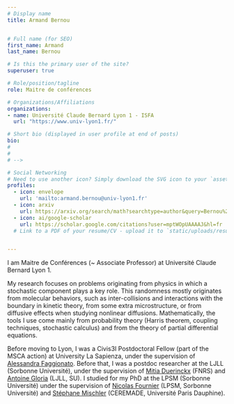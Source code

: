 ```yaml
---
# Display name
title: Armand Bernou


# Full name (for SEO)
first_name: Armand 
last_name: Bernou

# Is this the primary user of the site?
superuser: true

# Role/position/tagline
role: Maitre de conférences

# Organizations/Affiliations
organizations:
- name: Université Claude Bernard Lyon 1 - ISFA
  url: "https://www.univ-lyon1.fr/"

# Short bio (displayed in user profile at end of posts)
bio:
#
#
# -->

# Social Networking
# Need to use another icon? Simply download the SVG icon to your `assets/media/icons/` folder.
profiles:
  - icon: envelope
    url: 'mailto:armand.bernou@univ-lyon1.fr'
  - icon: arxiv
    url: https://arxiv.org/search/math?searchtype=author&query=Bernou%2C+A
  - icon: ai/google-scholar
    url: https://scholar.google.com/citations?user=mptWOpUAAAAJ&hl=fr
  # Link to a PDF of your resume/CV - upload it to `static/uploads/resume.pdf`


---
```


I am Maitre de Conférences (~ Associate Professor) at Université Claude Bernard Lyon 1.

My research focuses on problems originating from physics in which a stochastic component plays a key role. This randomness mostly originates from molecular behaviors, such as inter-collisions and interactions with the boundary in kinetic theory, from some extra microstructure, or from diffusive effects when studying nonlinear diffusions.
Mathematically, the tools I use come mainly from probability theory (Harris theorem, coupling techniques, stochastic calculus) and from the theory of partial differential equations.

Before moving to Lyon, I was a Civis3I Postdoctoral Fellow (part of the MSCA action) at University La Sapienza, under the supervision of [Alessandra Faggionato](https://www1.mat.uniroma1.it/people/faggionato/).
Before that, I was a postdoc researcher at the LJLL (Sorbonne Université), under the supervision of [Mitia Duerinckx](http://homepages.ulb.ac.be/~mduerinc/) (FNRS) and [Antoine Gloria](https://www.ljll.math.upmc.fr/~gloria/index.html) (LJLL, SU).
I studied for my PhD at the LPSM (Sorbonne Université) under the supervision of [Nicolas Fournier](https://www.lpsm.paris/pageperso/fournier/) (LPSM, Sorbonne Université) and
 [Stéphane Mischler](https://www.ceremade.dauphine.fr/~mischler/index.html) (CEREMADE, Université Paris Dauphine).

